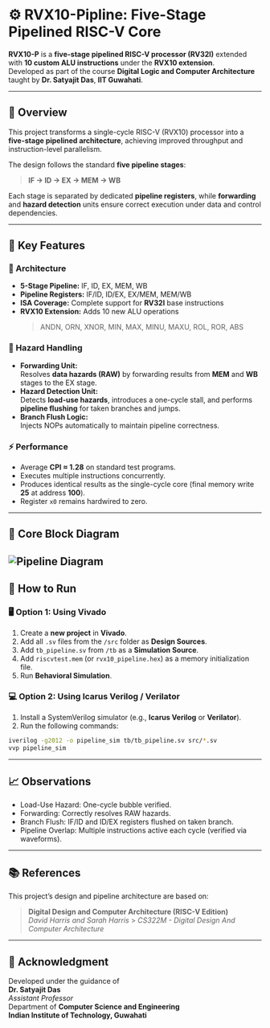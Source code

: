 # ⚙️ RVX10-Pipline: Five-Stage Pipelined RISC-V Core  

**RVX10-P** is a **five-stage pipelined RISC-V processor (RV32I)** extended with **10 custom ALU instructions** under the **RVX10 extension**.  
Developed as part of the course **Digital Logic and Computer Architecture** taught by **Dr. Satyajit Das**, **IIT Guwahati**.  

---

## 🚀 Overview  

This project transforms a single-cycle RISC-V (RVX10) processor into a **five-stage pipelined architecture**, achieving improved throughput and instruction-level parallelism.  

The design follows the standard **five pipeline stages**:  

> **IF → ID → EX → MEM → WB**  

Each stage is separated by dedicated **pipeline registers**, while **forwarding** and **hazard detection** units ensure correct execution under data and control dependencies.  

---

## 🧩 Key Features  

### 🧠 Architecture  
- **5-Stage Pipeline:** IF, ID, EX, MEM, WB  
- **Pipeline Registers:** IF/ID, ID/EX, EX/MEM, MEM/WB  
- **ISA Coverage:** Complete support for **RV32I** base instructions  
- **RVX10 Extension:** Adds 10 new ALU operations  
  > ANDN, ORN, XNOR, MIN, MAX, MINU, MAXU, ROL, ROR, ABS  

### 🔁 Hazard Handling  
- **Forwarding Unit:**  
  Resolves **data hazards (RAW)** by forwarding results from **MEM** and **WB** stages to the EX stage.  
- **Hazard Detection Unit:**  
  Detects **load-use hazards**, introduces a one-cycle stall, and performs **pipeline flushing** for taken branches and jumps.  
- **Branch Flush Logic:**  
  Injects NOPs automatically to maintain pipeline correctness.  

### ⚡ Performance  
- Average **CPI ≈ 1.28** on standard test programs.  
- Executes multiple instructions concurrently.  
- Produces identical results as the single-cycle core (final memory write **25** at address **100**).  
- Register `x0` remains hardwired to zero.  

---

## 🧱 Core Block Diagram  
![Pipeline Diagram](https://github.com/user-attachments/assets/0296251d-c06e-440d-a48d-3899437b4aa2)
---
## 🧪 How to Run  

### 🖥️ Option 1: Using Vivado  

1. Create a **new project** in **Vivado**.  
2. Add all `.sv` files from the `/src` folder as **Design Sources**.  
3. Add `tb_pipeline.sv` from `/tb` as a **Simulation Source**.  
4. Add `riscvtest.mem` (or `rvx10_pipeline.hex`) as a memory initialization file.  
5. Run **Behavioral Simulation**.  

### 💻 Option 2: Using Icarus Verilog / Verilator  

1. Install a SystemVerilog simulator (e.g., **Icarus Verilog** or **Verilator**).  
2. Run the following commands:  

```bash
iverilog -g2012 -o pipeline_sim tb/tb_pipeline.sv src/*.sv
vvp pipeline_sim
```
---
## 📈 Observations
- Load-Use Hazard: One-cycle bubble verified.
- Forwarding: Correctly resolves RAW hazards.
- Branch Flush: IF/ID and ID/EX registers flushed on taken branch.
- Pipeline Overlap: Multiple instructions active each cycle (verified via waveforms).
---

## 📚 References

This project’s design and pipeline architecture are based on:

> **Digital Design and Computer Architecture (RISC-V Edition)**  
> _David Harris and Sarah Harris_ > _CS322M - Digital Design And Computer Architecture_

---

## 🏫 Acknowledgment

Developed under the guidance of  
**Dr. Satyajit Das**  
_Assistant Professor_  
Department of **Computer Science and Engineering**  
**Indian Institute of Technology, Guwahati**
